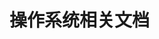 <!--
 * @Author: wjn
 * @Date: 2020-02-23 11:11:38
 * @LastEditors: wjn
 * @LastEditTime: 2020-02-23 11:11:47
 -->
# 操作系统相关文档